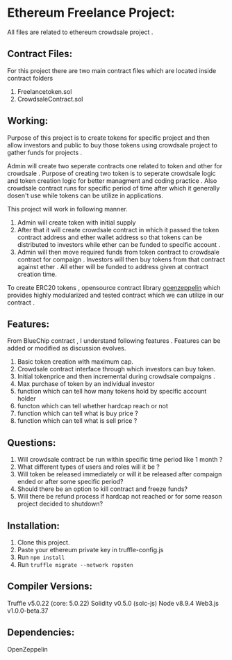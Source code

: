 # Ethereum Freelance Project:

All files are related to ethereum crowdsale project .


## Contract Files:

For this project there are two main contract files which are located inside contract folders

 1. Freelancetoken.sol
 2. CrowdsaleContract.sol


## Working:

Purpose of this project is to create tokens for specific project and then allow investors and public to buy those tokens using crowdsale project to gather funds for projects . 

 Admin will create two seperate contracts one  related to token and other for crowdsale . Purpose of creating two token is to seperate crowdsale logic and token creation logic for better managment and coding practice . Also crowdsale contract runs for specific period of time after which it generally dosen't use while tokens can be utilize in applications.


 This project will work in following manner.

 1. Admin will create token with initial supply 
 2. After that it will create crowdsale contract in which it passed the token contract address and ether wallet address so that tokens can be distributed to investors while ether can be funded to specific account .
 3. Admin will then move required funds from token contract to crowdsale contract for compaign . Investors will then buy tokens from that contract against ether . All ether will be funded to address given at contract creation time. 

 To create ERC20 tokens , opensource contract library [openzeppelin](https://docs.openzeppelin.com) which provides highly modularized and tested contract which we can utilize in our contract .



## Features:

From BlueChip contract , I understand following features . Features can be added or modified as discussion evolves.

1. Basic token creation with maximum cap.
2. Crowdsale contract interface through which investors can buy token.
3. Initial tokenprice and then incremental during crowdsale compaigns .
4. Max purchase of token by an individual investor 
5. function which can tell how many tokens hold by specific account holder
6. functon which can tell whether hardcap reach or not
7. function which can tell what is buy price ? 
8. function which can tell what is sell price ?



## Questions:

1. Will crowdsale contract be run within specific time period like 1 month ?
2. What different types of users and roles will it be ?
3. Will token be released immediately or will it be released after compaign ended or after some specific period? 
4. Should there be an option to kill contract and freeze funds?
5. Will there be refund process if hardcap not reached or for some reason project decided to shutdown?



## Installation:

1. Clone this project.
2. Paste your ethereum private key in truffle-config.js
3. Run `npm install`
4. Run `truffle migrate --network ropsten`


## Compiler Versions:

Truffle v5.0.22 (core: 5.0.22)
Solidity v0.5.0 (solc-js)
Node v8.9.4
Web3.js v1.0.0-beta.37

## Dependencies:

OpenZeppelin 








